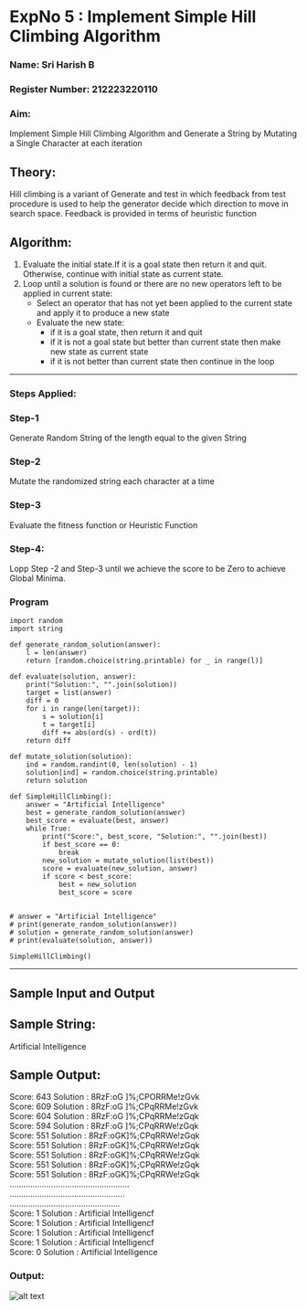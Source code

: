<h1>ExpNo 5 : Implement Simple Hill Climbing Algorithm</h1> 
<h3>Name: Sri Harish B  </h3>
<h3>Register Number:  212223220110</h3>
<H3>Aim:</H3>
<p>Implement Simple Hill Climbing Algorithm and Generate a String by Mutating a Single Character at each iteration </p>
<h2> Theory: </h2>
<p>Hill climbing is a variant of Generate and test in which feedback from test procedure is used to help the generator decide which direction to move in search space.
Feedback is provided in terms of heuristic function
</p>


<h2>Algorithm:</h2>
<p>
<ol>
 <li> Evaluate the initial state.If it is a goal state then return it and quit. Otherwise, continue with initial state as current state.</li> 
<li>Loop until a solution is found or there are no new operators left to be applied in current state:
<ul><li>Select an operator that has not yet been applied to the current state and apply it to produce a new state</li>
<li>Evaluate the new state:
  <ul>
<li>if it is a goal state, then return it and quit</li>
<li>if it is not a goal state but better than current state then make new state as current state</li>
<li>if it is not better than current state then continue in the loop</li>
    </ul>
</li>
</ul>
</li>
</ol>

</p>
<hr>
<h3> Steps Applied:</h3>
<h3>Step-1</h3>
<p> Generate Random String of the length equal to the given String</p>
<h3>Step-2</h3>
<p>Mutate the randomized string each character at a time</p>
<h3>Step-3</h3>
<p> Evaluate the fitness function or Heuristic Function</p>
<h3>Step-4:</h3>
<p> Lopp Step -2 and Step-3  until we achieve the score to be Zero to achieve Global Minima.</p>

### Program

```
import random
import string

def generate_random_solution(answer):
    l = len(answer) 
    return [random.choice(string.printable) for _ in range(l)]

def evaluate(solution, answer):
    print("Solution:", "".join(solution))
    target = list(answer)
    diff = 0
    for i in range(len(target)):
        s = solution[i]
        t = target[i]
        diff += abs(ord(s) - ord(t))
    return diff

def mutate_solution(solution):
    ind = random.randint(0, len(solution) - 1)
    solution[ind] = random.choice(string.printable)
    return solution

def SimpleHillClimbing():
    answer = "Artificial Intelligence"
    best = generate_random_solution(answer)
    best_score = evaluate(best, answer)
    while True:
        print("Score:", best_score, "Solution:", "".join(best))
        if best_score == 0:
            break
        new_solution = mutate_solution(list(best))
        score = evaluate(new_solution, answer)
        if score < best_score:
            best = new_solution
            best_score = score


# answer = "Artificial Intelligence"
# print(generate_random_solution(answer))
# solution = generate_random_solution(answer)
# print(evaluate(solution, answer))

SimpleHillClimbing()

```

<hr>
<h2>Sample Input and Output</h2>
<h2>Sample String:</h2> Artificial Intelligence
<h2>Sample Output:</h2>
Score: 643  Solution :  8RzF:oG ]%;CPORRMe!zGvk<br>
Score: 609  Solution :  8RzF:oG ]%;CPqRRMe!zGvk<br>
Score: 604  Solution :  8RzF:oG ]%;CPqRRMe!zGqk<br>
Score: 594  Solution :  8RzF:oG ]%;CPqRRWe!zGqk<br>
Score: 551  Solution :  8RzF:oGK]%;CPqRRWe!zGqk<br>
Score: 551  Solution :  8RzF:oGK]%;CPqRRWe!zGqk<br>
Score: 551  Solution :  8RzF:oGK]%;CPqRRWe!zGqk<br>
Score: 551  Solution :  8RzF:oGK]%;CPqRRWe!zGqk<br>
Score: 551  Solution :  8RzF:oGK]%;CPqRRWe!zGqk<br>
....................................................<br>
..................................................<br>
................................................<br>
Score: 1  Solution :  Artificial Intelligencf<br>
Score: 1  Solution :  Artificial Intelligencf<br>
Score: 1  Solution :  Artificial Intelligencf<br>
Score: 1  Solution :  Artificial Intelligencf<br>
Score: 0  Solution :  Artificial Intelligence<br>


### Output:

![alt text](image.png)
